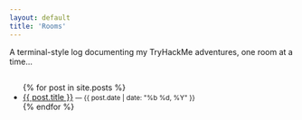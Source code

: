```yaml
---
layout: default
title: 'Rooms'
---
```


<p class="tagline">
  A terminal-style log documenting my TryHackMe adventures, one room at a time...
</p>

<h2 class="type-header" data-text="$ rooms">
  <span class="type-target"></span><span class="cursor"></span>
</h2>

<ul class="post-list">
  {% for post in site.posts %}
    <li>
      <a href="{{ post.url | relative_url }}">{{ post.title }}</a>
      <small> — {{ post.date | date: "%b %d, %Y" }}</small>
    </li>
  {% endfor %}
</ul>

